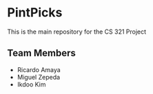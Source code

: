 # PintPicks

This is the main repository for the CS 321 Project

## Team Members
- Ricardo Amaya
- Miguel Zepeda
- Ikdoo Kim